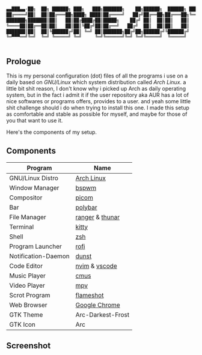 ```sh

▄▄███▄▄·██╗  ██╗ ██████╗ ███╗   ███╗███████╗    ██╗██████╗  ██████╗ ████████╗███████╗██╗██╗     ███████╗███████╗
██╔════╝██║  ██║██╔═══██╗████╗ ████║██╔════╝   ██╔╝██╔══██╗██╔═══██╗╚══██╔══╝██╔════╝██║██║     ██╔════╝██╔════╝
███████╗███████║██║   ██║██╔████╔██║█████╗    ██╔╝ ██║  ██║██║   ██║   ██║   █████╗  ██║██║     █████╗  ███████╗
╚════██║██╔══██║██║   ██║██║╚██╔╝██║██╔══╝   ██╔╝  ██║  ██║██║   ██║   ██║   ██╔══╝  ██║██║     ██╔══╝  ╚════██║
███████║██║  ██║╚██████╔╝██║ ╚═╝ ██║███████╗██╔╝██╗██████╔╝╚██████╔╝   ██║   ██║     ██║███████╗███████╗███████║
╚═▀▀▀══╝╚═╝  ╚═╝ ╚═════╝ ╚═╝     ╚═╝╚══════╝╚═╝ ╚═╝╚═════╝  ╚═════╝    ╚═╝   ╚═╝     ╚═╝╚══════╝╚══════╝╚══════╝
                                                                                                                
```

## Prologue
This is my personal configuration (dot) files of all the programs i use on a daily based on *GNU/Linux* which system distribution called *Arch Linux*. a little bit shit reason, I don't know why i picked up Arch as daily operating system, but in the fact i admit it if the user repository aka AUR has a lot of nice softwares or programs offers, provides to a user. and yeah some little shit challenge should i do when trying to install this one. I made this setup as comfortable and stable as possible for myself, and maybe for those of you that want to use it.

Here's the components of my setup.

## Components
|Program|Name|
|---|---|
|GNU/Linux Distro|[Arch Linux](https://archlinux.org)|
|Window Manager|[bspwm]()|
|Compositor|[picom]()|
|Bar|[polybar]()|
|File Manager|[ranger]() & [thunar]()|
|Terminal|[kitty]()|
|Shell|[zsh]()|
|Program Launcher|[rofi]()|
|Notification-Daemon|[dunst]()|
|Code Editor|[nvim]() & [vscode]()|
|Music Player|[cmus]()|
|Video Player|[mpv]()|
|Scrot Program|[flameshot]()|
|Web Browser|[Google Chrome]()|
|GTK Theme|Arc-Darkest-Frost|
|GTK Icon|Arc|

## Screenshot

